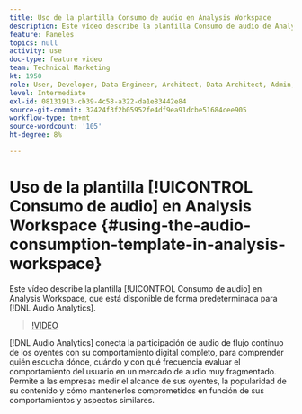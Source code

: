 ```yaml
---
title: Uso de la plantilla Consumo de audio en Analysis Workspace
description: Este vídeo describe la plantilla Consumo de audio de Analysis Workspace, que está disponible de forma predeterminada para Audio Analytics.
feature: Paneles
topics: null
activity: use
doc-type: feature video
team: Technical Marketing
kt: 1950
role: User, Developer, Data Engineer, Architect, Data Architect, Admin, Leader
level: Intermediate
exl-id: 08131913-cb39-4c58-a322-da1e83442e84
source-git-commit: 32424f3f2b05952fe4df9ea91dcbe51684cee905
workflow-type: tm+mt
source-wordcount: '105'
ht-degree: 8%

---
```


# Uso de la plantilla [!UICONTROL Consumo de audio] en Analysis Workspace {#using-the-audio-consumption-template-in-analysis-workspace}

Este vídeo describe la plantilla [!UICONTROL Consumo de audio] en Analysis Workspace, que está disponible de forma predeterminada para [!DNL Audio Analytics].

>[!VIDEO](https://video.tv.adobe.com/v/23901/?quality=12)

[!DNL Audio Analytics] conecta la participación de audio de flujo continuo de los oyentes con su comportamiento digital completo, para comprender quién escucha dónde, cuándo y con qué frecuencia evaluar el comportamiento del usuario en un mercado de audio muy fragmentado. Permite a las empresas medir el alcance de sus oyentes, la popularidad de su contenido y cómo mantenerlos comprometidos en función de sus comportamientos y aspectos similares.
